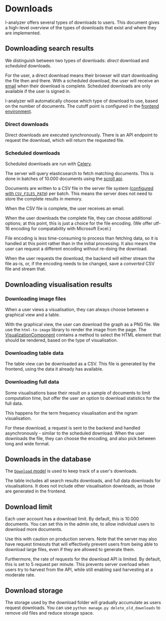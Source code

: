 # Downloads

I-analyzer offers several types of downloads to users. This document gives a high-level overview of the types of downloads that exist and where they are implemented.

## Downloading search results

We distinguish between two types of downloads: *direct* download and *scheduled* downloads.

For the user, a direct download means their browser will start downloading the file then and there. With a scheduled download, the user will receive an [email](./Email.md) when their download is complete. Scheduled downloads are only available if the user is signed in.

I-analyzer will automatically choose which type of download to use, based on the number of documents. The cutoff point is configured in the [frontend environment](./Frontend-environment-settings.md#directdownloadlimit).

### Direct downloads

Direct downloads are executed synchronously. There is an API endpoint to request the download, which will return the requested file.

### Scheduled downloads

Scheduled downloads are run with [Celery](./Celery.md).

The server will query elasticsearch to fetch matching documents. This is done in batches of 10.000 documents using the [scroll api](https://elasticsearch-py.readthedocs.io/en/v8.15.1/api/elasticsearch.html#elasticsearch.client.Elasticsearch.scroll).

Documents are written to a CSV file in the server file system ([configured with `CSV_FILES_PATH`](./Django-project-settings.md#csv_files_path)) per batch. This means the server does not need to store the complete results in memory.

When the CSV file is complete, the user receives an email.

When the user downloads the complete file, they can choose additional options; at this point, this is just a choice for the file encoding. (We offer utf-16 encoding for compatability with Microsoft Excel.)

File encoding is less time-consuming to process than fetching data, so it is handled at this point rather than in the initial processing. It also means the user can request a different encoding without re-doing the download.

When the user requests the download, the backend will either stream the file as-is, or, if the encoding needs to be changed, save a *converted* CSV file and stream that.

## Downloading visualisation results

### Downloading image files

When a user views a visualisation, they can always choose between a graphical view and a table.

With the graphical view, the user can download the graph as a PNG file. We use the `html-to-image` library to render the image from the page. The [VisualizationComponent](../frontend/src/app/visualization/visualization.component.ts) contains a method to select the HTML element that should be rendered, based on the type of visualisation.

### Downloading table data

The table view can be downloaded as a CSV. This file is generated by the frontend, using the data it already has available.

### Downloading full data

Some visualisations base their result on a sample of documents to limit computation time, but offer the user an option to download statistics for the full data.

This happens for the term frequency visualisation and the ngram visualisation.

For these download, a request is sent to the backend and handled asynchronously - similar to the scheduled download. When the user downloads the file, they can choose the encoding, and also pick between long and wide format.

## Downloads in the database

The [`Download` model](../backend/download/models.py) is used to keep track of a user's downloads.

The table includes all search results downloads, and full data downloads for visualisations. It does not include other visualisation downloads, as those are generated in the frontend.

## Download limit

Each user account has a download limit. By default, this is 10.000 documents. You can set this in the admin site, to allow individual users to download more documents.

Use this with caution on production servers. Note that the server may also have request timeouts that will effectively prevent users from being able to download large files, even if they are allowed to generate them.

Furthermore, the rate of requests for the download API is limited. By default, this is set to 5 request per minute. This prevents server overload when users try to harvest from the API, while still enabling said harvesting at a moderate rate.

## Download storage

The storage used by the download folder will gradually accumulate as users request downloads. You can use `python manage.py delete_old_downloads` to remove old files and reduce storage space.
